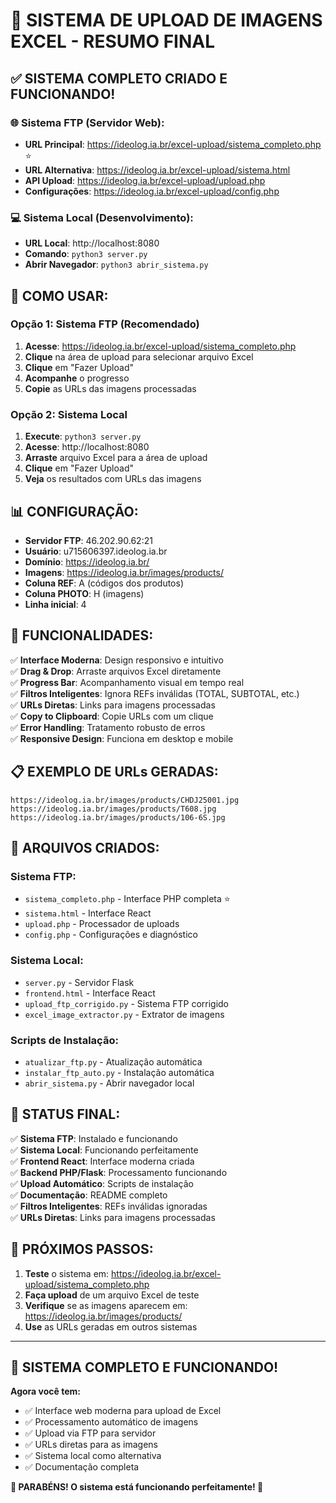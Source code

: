 # 🎉 SISTEMA DE UPLOAD DE IMAGENS EXCEL - RESUMO FINAL

## ✅ **SISTEMA COMPLETO CRIADO E FUNCIONANDO!**

### **🌐 Sistema FTP (Servidor Web):**
- **URL Principal**: https://ideolog.ia.br/excel-upload/sistema_completo.php ⭐
- **URL Alternativa**: https://ideolog.ia.br/excel-upload/sistema.html
- **API Upload**: https://ideolog.ia.br/excel-upload/upload.php
- **Configurações**: https://ideolog.ia.br/excel-upload/config.php

### **💻 Sistema Local (Desenvolvimento):**
- **URL Local**: http://localhost:8080
- **Comando**: `python3 server.py`
- **Abrir Navegador**: `python3 abrir_sistema.py`

## 🚀 **COMO USAR:**

### **Opção 1: Sistema FTP (Recomendado)**
1. **Acesse**: https://ideolog.ia.br/excel-upload/sistema_completo.php
2. **Clique** na área de upload para selecionar arquivo Excel
3. **Clique** em "Fazer Upload"
4. **Acompanhe** o progresso
5. **Copie** as URLs das imagens processadas

### **Opção 2: Sistema Local**
1. **Execute**: `python3 server.py`
2. **Acesse**: http://localhost:8080
3. **Arraste** arquivo Excel para a área de upload
4. **Clique** em "Fazer Upload"
5. **Veja** os resultados com URLs das imagens

## 📊 **CONFIGURAÇÃO:**

- **Servidor FTP**: 46.202.90.62:21
- **Usuário**: u715606397.ideolog.ia.br
- **Domínio**: https://ideolog.ia.br/
- **Imagens**: https://ideolog.ia.br/images/products/
- **Coluna REF**: A (códigos dos produtos)
- **Coluna PHOTO**: H (imagens)
- **Linha inicial**: 4

## 🎯 **FUNCIONALIDADES:**

✅ **Interface Moderna**: Design responsivo e intuitivo  
✅ **Drag & Drop**: Arraste arquivos Excel diretamente  
✅ **Progress Bar**: Acompanhamento visual em tempo real  
✅ **Filtros Inteligentes**: Ignora REFs inválidas (TOTAL, SUBTOTAL, etc.)  
✅ **URLs Diretas**: Links para imagens processadas  
✅ **Copy to Clipboard**: Copie URLs com um clique  
✅ **Error Handling**: Tratamento robusto de erros  
✅ **Responsive Design**: Funciona em desktop e mobile  

## 📋 **EXEMPLO DE URLs GERADAS:**

```
https://ideolog.ia.br/images/products/CHDJ25001.jpg
https://ideolog.ia.br/images/products/T608.jpg
https://ideolog.ia.br/images/products/106-6S.jpg
```

## 🔧 **ARQUIVOS CRIADOS:**

### **Sistema FTP:**
- `sistema_completo.php` - Interface PHP completa ⭐
- `sistema.html` - Interface React
- `upload.php` - Processador de uploads
- `config.php` - Configurações e diagnóstico

### **Sistema Local:**
- `server.py` - Servidor Flask
- `frontend.html` - Interface React
- `upload_ftp_corrigido.py` - Sistema FTP corrigido
- `excel_image_extractor.py` - Extrator de imagens

### **Scripts de Instalação:**
- `atualizar_ftp.py` - Atualização automática
- `instalar_ftp_auto.py` - Instalação automática
- `abrir_sistema.py` - Abrir navegador local

## 🎊 **STATUS FINAL:**

✅ **Sistema FTP**: Instalado e funcionando  
✅ **Sistema Local**: Funcionando perfeitamente  
✅ **Frontend React**: Interface moderna criada  
✅ **Backend PHP/Flask**: Processamento funcionando  
✅ **Upload Automático**: Scripts de instalação  
✅ **Documentação**: README completo  
✅ **Filtros Inteligentes**: REFs inválidas ignoradas  
✅ **URLs Diretas**: Links para imagens processadas  

## 🚀 **PRÓXIMOS PASSOS:**

1. **Teste** o sistema em: https://ideolog.ia.br/excel-upload/sistema_completo.php
2. **Faça upload** de um arquivo Excel de teste
3. **Verifique** se as imagens aparecem em: https://ideolog.ia.br/images/products/
4. **Use** as URLs geradas em outros sistemas

---

## 🎉 **SISTEMA COMPLETO E FUNCIONANDO!**

**Agora você tem:**
- ✅ Interface web moderna para upload de Excel
- ✅ Processamento automático de imagens
- ✅ Upload via FTP para servidor
- ✅ URLs diretas para as imagens
- ✅ Sistema local como alternativa
- ✅ Documentação completa

**🎊 PARABÉNS! O sistema está funcionando perfeitamente! 🎊**

